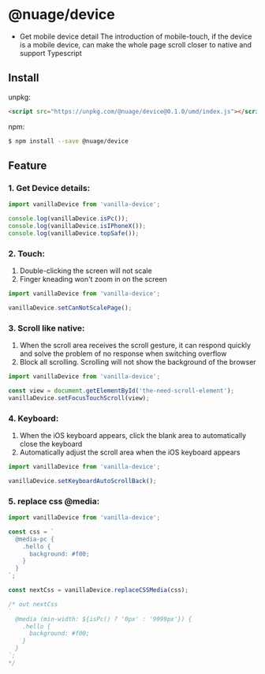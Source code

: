 # @nuage/device

- Get mobile device detail
  The introduction of mobile-touch, if the device is a mobile device, can make the whole page scroll closer to native and support Typescript

## Install

unpkg:

```html
<script src="https://unpkg.com/@nuage/device@0.1.0/umd/index.js"></script>
```

npm:

```sh
$ npm install --save @nuage/device
```

## Feature

### 1. Get Device details:

```js
import vanillaDevice from 'vanilla-device';

console.log(vanillaDevice.isPc());
console.log(vanillaDevice.isIPhoneX());
console.log(vanillaDevice.topSafe());
```

### 2. Touch:

1. Double-clicking the screen will not scale
2. Finger kneading won't zoom in on the screen

```js
import vanillaDevice from 'vanilla-device';

vanillaDevice.setCanNotScalePage();
```

### 3. Scroll like native:

1. When the scroll area receives the scroll gesture, it can respond quickly and solve the problem of no response when switching overflow
2. Block all scrolling. Scrolling will not show the background of the browser

```js
import vanillaDevice from 'vanilla-device';

const view = document.getElementById('the-need-scroll-element');
vanillaDevice.setFocusTouchScroll(view);
```

### 4. Keyboard:

1. When the iOS keyboard appears, click the blank area to automatically close the keyboard
2. Automatically adjust the scroll area when the iOS keyboard appears

```js
import vanillaDevice from 'vanilla-device';

vanillaDevice.setKeyboardAutoScrollBack();
```

### 5. replace css @media:

```js
import vanillaDevice from 'vanilla-device';

const css = `
  @media-pc {
    .hello {
      background: #f00;
    }
  }
`;

const nextCss = vanillaDevice.replaceCSSMedia(css);

/* out nextCss 
`
  @media (min-width: ${isPc() ? '0px' : '9999px'}) {
    .hello {
      background: #f00;
    }
  }
`;
*/
```
